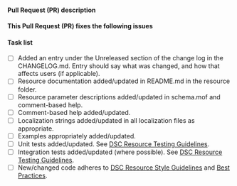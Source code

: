 <!--
    Thanks for submitting a Pull Request (PR) to this project.
    Your contribution to this project is greatly appreciated!

    Please make sure you have read the [Contribution Guidelines](https://github.com/PowerShell/SharePointDsc/wiki/Contributing%20to%20SharePointDsc).

    Please prefix the PR title with the resource name,
    e.g. 'ResourceName: My short description'.
    If this is a breaking change, then also prefix the PR title
    with 'BREAKING CHANGE:',
    e.g. 'BREAKING CHANGE: ResourceName: My short description'.

    You may remove this comment block, and the other comment blocks, but please
    keep the headers and the task list.
-->
#### Pull Request (PR) description
<!--
    Replace this comment block with a description of your PR.
-->

#### This Pull Request (PR) fixes the following issues
<!--
    If this PR does not fix an open issue, replace this comment block with None.
    If this PR resolves one or more open issues, replace this comment block with
    a list the issues using a GitHub closing keyword, e.g.:
    - Fixes #123
    - Fixes #124
-->

#### Task list
<!--
    To aid community reviewers in reviewing and merging your PR, please take
    the time to run through the below checklist and make sure your PR has
    everything updated as required.

    Change to [x] for each task in the task list that applies to your PR.
    For those task that don't apply to you PR, leave those as is.
-->
- [ ] Added an entry under the Unreleased section of the change log in the CHANGELOG.md.
      Entry should say what was changed, and how that affects users (if applicable).
- [ ] Resource documentation added/updated in README.md in the resource folder.
- [ ] Resource parameter descriptions added/updated in schema.mof
      and comment-based help.
- [ ] Comment-based help added/updated.
- [ ] Localization strings added/updated in all localization files as appropriate.
- [ ] Examples appropriately added/updated.
- [ ] Unit tests added/updated. See [DSC Resource Testing Guidelines](https://github.com/PowerShell/DscResources/blob/master/TestsGuidelines.md).
- [ ] Integration tests added/updated (where possible). See [DSC Resource Testing Guidelines](https://github.com/PowerShell/DscResources/blob/master/TestsGuidelines.md).
- [ ] New/changed code adheres to [DSC Resource Style Guidelines](https://github.com/PowerShell/DscResources/blob/master/StyleGuidelines.md) and [Best Practices](https://github.com/PowerShell/DscResources/blob/master/BestPractices.md).
